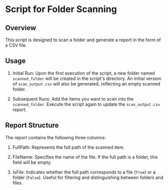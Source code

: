 # Script for Folder Scanning

## Overview

This script is designed to scan a folder and generate a report in the form of a CSV file.

## Usage

1. Initial Run:
   Upon the first execution of the script, a new folder named `scanned_folder` will be created in the script's
   directory. An initial version of `scan_output.csv` will also be generated, reflecting an empty scanned folder.

2. Subsequent Runs:
   Add the items you want to scan into the `scanned_folder`. Execute the script again to update the `scan_output.csv`
   report.

## Report Structure

The report contains the following three columns:

1. FullPath:
   Represents the full path of the scanned item.

2. FileName:
   Specifies the name of the file. If the full path is a folder, this field will be empty.

3. IsFile:
   Indicates whether the full path corresponds to a file (`True`) or a folder (`False`). Useful for filtering and
   distinguishing between folders and files.